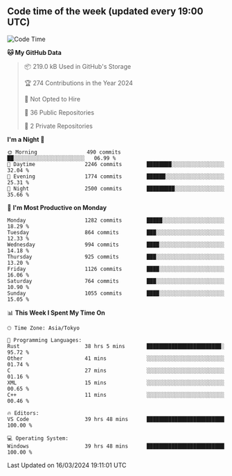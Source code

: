 ## Code time of the week (updated every 19:00 UTC)

<!--START_SECTION:waka-->
![Code Time](http://img.shields.io/badge/Code%20Time-2%2C824%20hrs%2026%20mins-blue)

**🐱 My GitHub Data** 

> 📦 219.0 kB Used in GitHub's Storage 
 > 
> 🏆 274 Contributions in the Year 2024
 > 
> 🚫 Not Opted to Hire
 > 
> 📜 36 Public Repositories 
 > 
> 🔑 2 Private Repositories 
 > 
**I'm a Night 🦉** 

```text
🌞 Morning                490 commits         ██░░░░░░░░░░░░░░░░░░░░░░░   06.99 % 
🌆 Daytime                2246 commits        ████████░░░░░░░░░░░░░░░░░   32.04 % 
🌃 Evening                1774 commits        ██████░░░░░░░░░░░░░░░░░░░   25.31 % 
🌙 Night                  2500 commits        █████████░░░░░░░░░░░░░░░░   35.66 % 
```
📅 **I'm Most Productive on Monday** 

```text
Monday                   1282 commits        █████░░░░░░░░░░░░░░░░░░░░   18.29 % 
Tuesday                  864 commits         ███░░░░░░░░░░░░░░░░░░░░░░   12.33 % 
Wednesday                994 commits         ████░░░░░░░░░░░░░░░░░░░░░   14.18 % 
Thursday                 925 commits         ███░░░░░░░░░░░░░░░░░░░░░░   13.20 % 
Friday                   1126 commits        ████░░░░░░░░░░░░░░░░░░░░░   16.06 % 
Saturday                 764 commits         ███░░░░░░░░░░░░░░░░░░░░░░   10.90 % 
Sunday                   1055 commits        ████░░░░░░░░░░░░░░░░░░░░░   15.05 % 
```


📊 **This Week I Spent My Time On** 

```text
🕑︎ Time Zone: Asia/Tokyo

💬 Programming Languages: 
Rust                     38 hrs 5 mins       ████████████████████████░   95.72 % 
Other                    41 mins             ░░░░░░░░░░░░░░░░░░░░░░░░░   01.74 % 
C                        27 mins             ░░░░░░░░░░░░░░░░░░░░░░░░░   01.16 % 
XML                      15 mins             ░░░░░░░░░░░░░░░░░░░░░░░░░   00.65 % 
C++                      11 mins             ░░░░░░░░░░░░░░░░░░░░░░░░░   00.46 % 

🔥 Editors: 
VS Code                  39 hrs 48 mins      █████████████████████████   100.00 % 

💻 Operating System: 
Windows                  39 hrs 48 mins      █████████████████████████   100.00 % 
```


 Last Updated on 16/03/2024 19:11:01 UTC
<!--END_SECTION:waka-->